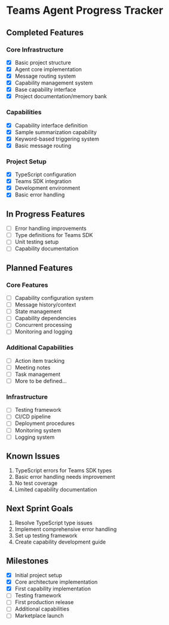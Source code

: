 # Teams Agent Progress Tracker

## Completed Features

### Core Infrastructure
- [x] Basic project structure
- [x] Agent core implementation
- [x] Message routing system
- [x] Capability management system
- [x] Base capability interface
- [x] Project documentation/memory bank

### Capabilities
- [x] Capability interface definition
- [x] Sample summarization capability
- [x] Keyword-based triggering system
- [x] Basic message routing

### Project Setup
- [x] TypeScript configuration
- [x] Teams SDK integration
- [x] Development environment
- [x] Basic error handling

## In Progress Features
- [ ] Error handling improvements
- [ ] Type definitions for Teams SDK
- [ ] Unit testing setup
- [ ] Capability documentation

## Planned Features

### Core Features
- [ ] Capability configuration system
- [ ] Message history/context
- [ ] State management
- [ ] Capability dependencies
- [ ] Concurrent processing
- [ ] Monitoring and logging

### Additional Capabilities
- [ ] Action item tracking
- [ ] Meeting notes
- [ ] Task management
- [ ] More to be defined...

### Infrastructure
- [ ] Testing framework
- [ ] CI/CD pipeline
- [ ] Deployment procedures
- [ ] Monitoring system
- [ ] Logging system

## Known Issues
1. TypeScript errors for Teams SDK types
2. Basic error handling needs improvement
3. No test coverage
4. Limited capability documentation

## Next Sprint Goals
1. Resolve TypeScript type issues
2. Implement comprehensive error handling
3. Set up testing framework
4. Create capability development guide

## Milestones
- [x] Initial project setup
- [x] Core architecture implementation
- [x] First capability implementation
- [ ] Testing framework
- [ ] First production release
- [ ] Additional capabilities
- [ ] Marketplace launch
